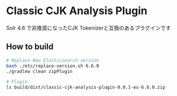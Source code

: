 # Classic CJK Analysis Plugin
Solr 4.6 で非推奨になったCJK Tokenizerと互換のあるプラグインです

## How to build

```bash
# Replace New Elasticsearch version
bash ./etc/replace-version.sh 6.6.0
./gradlew clean zipPlugin

# Plugin
ls build/dist/classic-cjk-analysis-plugin-0.0.1-es-6.6.0.zip 
```

